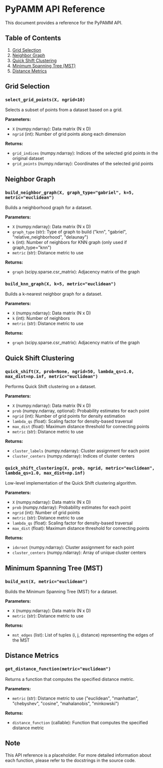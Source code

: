 # PyPAMM API Reference

This document provides a reference for the PyPAMM API.

## Table of Contents

1. [Grid Selection](#grid-selection)
2. [Neighbor Graph](#neighbor-graph)
3. [Quick Shift Clustering](#quick-shift-clustering)
4. [Minimum Spanning Tree (MST)](#minimum-spanning-tree-mst)
5. [Distance Metrics](#distance-metrics)

## Grid Selection

### `select_grid_points(X, ngrid=10)`

Selects a subset of points from a dataset based on a grid.

**Parameters:**
- `X` (numpy.ndarray): Data matrix (N x D)
- `ngrid` (int): Number of grid points along each dimension

**Returns:**
- `grid_indices` (numpy.ndarray): Indices of the selected grid points in the original dataset
- `grid_points` (numpy.ndarray): Coordinates of the selected grid points

## Neighbor Graph

### `build_neighbor_graph(X, graph_type="gabriel", k=5, metric="euclidean")`

Builds a neighborhood graph for a dataset.

**Parameters:**
- `X` (numpy.ndarray): Data matrix (N x D)
- `graph_type` (str): Type of graph to build ("knn", "gabriel", "relative_neighborhood", "delaunay")
- `k` (int): Number of neighbors for KNN graph (only used if graph_type="knn")
- `metric` (str): Distance metric to use

**Returns:**
- `graph` (scipy.sparse.csr_matrix): Adjacency matrix of the graph

### `build_knn_graph(X, k=5, metric="euclidean")`

Builds a k-nearest neighbor graph for a dataset.

**Parameters:**
- `X` (numpy.ndarray): Data matrix (N x D)
- `k` (int): Number of neighbors
- `metric` (str): Distance metric to use

**Returns:**
- `graph` (scipy.sparse.csr_matrix): Adjacency matrix of the graph

## Quick Shift Clustering

### `quick_shift(X, prob=None, ngrid=50, lambda_qs=1.0, max_dist=np.inf, metric="euclidean")`

Performs Quick Shift clustering on a dataset.

**Parameters:**
- `X` (numpy.ndarray): Data matrix (N x D)
- `prob` (numpy.ndarray, optional): Probability estimates for each point
- `ngrid` (int): Number of grid points for density estimation
- `lambda_qs` (float): Scaling factor for density-based traversal
- `max_dist` (float): Maximum distance threshold for connecting points
- `metric` (str): Distance metric to use

**Returns:**
- `cluster_labels` (numpy.ndarray): Cluster assignment for each point
- `cluster_centers` (numpy.ndarray): Indices of cluster centers

### `quick_shift_clustering(X, prob, ngrid, metric="euclidean", lambda_qs=1.0, max_dist=np.inf)`

Low-level implementation of the Quick Shift clustering algorithm.

**Parameters:**
- `X` (numpy.ndarray): Data matrix (N x D)
- `prob` (numpy.ndarray): Probability estimates for each point
- `ngrid` (int): Number of grid points
- `metric` (str): Distance metric to use
- `lambda_qs` (float): Scaling factor for density-based traversal
- `max_dist` (float): Maximum distance threshold for connecting points

**Returns:**
- `idxroot` (numpy.ndarray): Cluster assignment for each point
- `cluster_centers` (numpy.ndarray): Array of unique cluster centers

## Minimum Spanning Tree (MST)

### `build_mst(X, metric="euclidean")`

Builds the Minimum Spanning Tree (MST) for a dataset.

**Parameters:**
- `X` (numpy.ndarray): Data matrix (N x D)
- `metric` (str): Distance metric to use

**Returns:**
- `mst_edges` (list): List of tuples (i, j, distance) representing the edges of the MST

## Distance Metrics

### `get_distance_function(metric="euclidean")`

Returns a function that computes the specified distance metric.

**Parameters:**
- `metric` (str): Distance metric to use ("euclidean", "manhattan", "chebyshev", "cosine", "mahalanobis", "minkowski")

**Returns:**
- `distance_function` (callable): Function that computes the specified distance metric

## Note

This API reference is a placeholder. For more detailed information about each function, please refer to the docstrings in the source code. 